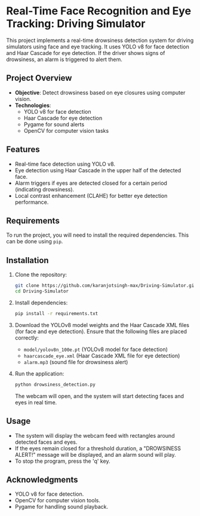 # Real-Time Face Recognition and Eye Tracking: Driving Simulator

This project implements a real-time drowsiness detection system for driving simulators using face and eye tracking. It uses YOLO v8 for face detection and Haar Cascade for eye detection. If the driver shows signs of drowsiness, an alarm is triggered to alert them.

## Project Overview

- **Objective**: Detect drowsiness based on eye closures using computer vision.
- **Technologies**:
  - YOLO v8 for face detection
  - Haar Cascade for eye detection
  - Pygame for sound alerts
  - OpenCV for computer vision tasks

## Features

- Real-time face detection using YOLO v8.
- Eye detection using Haar Cascade in the upper half of the detected face.
- Alarm triggers if eyes are detected closed for a certain period (indicating drowsiness).
- Local contrast enhancement (CLAHE) for better eye detection performance.

## Requirements

To run the project, you will need to install the required dependencies. This can be done using `pip`.

## Installation

1. Clone the repository:

    ```bash
    git clone https://github.com/karanjotsingh-max/Driving-Simulator.git
    cd Driving-Simulator
    ```

2. Install dependencies:

    ```bash
    pip install -r requirements.txt
    ```

3. Download the YOLOv8 model weights and the Haar Cascade XML files (for face and eye detection). Ensure that the following files are placed correctly:
    - `model/yolov8n_100e.pt` (YOLOv8 model for face detection)
    - `haarcascade_eye.xml` (Haar Cascade XML file for eye detection)
    - `alarm.mp3` (sound file for drowsiness alert)

4. Run the application:

    ```bash
    python drowsiness_detection.py
    ```

    The webcam will open, and the system will start detecting faces and eyes in real time.

## Usage

- The system will display the webcam feed with rectangles around detected faces and eyes.
- If the eyes remain closed for a threshold duration, a "DROWSINESS ALERT!" message will be displayed, and an alarm sound will play.
- To stop the program, press the 'q' key.

## Acknowledgments

- YOLO v8 for face detection.
- OpenCV for computer vision tools.
- Pygame for handling sound playback.

